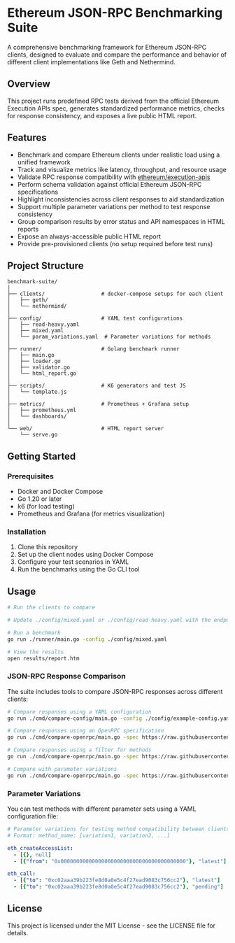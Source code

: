 # Ethereum JSON-RPC Benchmarking Suite

A comprehensive benchmarking framework for Ethereum JSON-RPC clients, designed to evaluate and compare the performance and behavior of different client implementations like Geth and Nethermind.

## Overview

This project runs predefined RPC tests derived from the official Ethereum Execution APIs spec, generates standardized performance metrics, checks for response consistency, and exposes a live public HTML report.

## Features

- Benchmark and compare Ethereum clients under realistic load using a unified framework
- Track and visualize metrics like latency, throughput, and resource usage
- Validate RPC response compatibility with [ethereum/execution-apis](https://github.com/ethereum/execution-apis)
- Perform schema validation against official Ethereum JSON-RPC specifications
- Highlight inconsistencies across client responses to aid standardization
- Support multiple parameter variations per method to test response consistency
- Group comparison results by error status and API namespaces in HTML reports
- Expose an always-accessible public HTML report
- Provide pre-provisioned clients (no setup required before test runs)

## Project Structure

```
benchmark-suite/
│
├── clients/                  # docker-compose setups for each client
│   ├── geth/
│   └── nethermind/
│
├── config/                   # YAML test configurations
│   ├── read-heavy.yaml
│   ├── mixed.yaml
│   └── param_variations.yaml  # Parameter variations for methods
│
├── runner/                   # Golang benchmark runner
│   ├── main.go
│   ├── loader.go
│   ├── validator.go
│   └── html_report.go
│
├── scripts/                  # K6 generators and test JS
│   └── template.js
│
├── metrics/                  # Prometheus + Grafana setup
│   ├── prometheus.yml
│   └── dashboards/
│
└── web/                      # HTML report server
    └── serve.go
```

## Getting Started

### Prerequisites

- Docker and Docker Compose
- Go 1.20 or later
- k6 (for load testing)
- Prometheus and Grafana (for metrics visualization)

### Installation

1. Clone this repository
2. Set up the client nodes using Docker Compose
3. Configure your test scenarios in YAML
4. Run the benchmarks using the Go CLI tool

## Usage

```bash
# Run the clients to compare

# Update ./config/mixed.yaml or ./config/read-heavy.yaml with the endpoints to the nodes

# Run a benchmark
go run ./runner/main.go -config ./config/mixed.yaml

# View the results
open results/report.htm
```

### JSON-RPC Response Comparison

The suite includes tools to compare JSON-RPC responses across different clients:

```bash
# Compare responses using a YAML configuration
go run ./cmd/compare-config/main.go -config ./config/example-config.yaml

# Compare responses using an OpenRPC specification
go run ./cmd/compare-openrpc/main.go -spec https://raw.githubusercontent.com/ethereum/execution-apis/main/openrpc.json -clients "geth:http://localhost:8545,erigon:http://localhost:8546"

# Compare responses using a filter for methods
go run ./cmd/compare-openrpc/main.go -spec https://raw.githubusercontent.com/ethereum/execution-apis/main/openrpc.json -clients "geth:http://localhost:8545,erigon:http://localhost:8546" -filter "eth_call"

# Compare with parameter variations
go run ./cmd/compare-openrpc/main.go -spec https://raw.githubusercontent.com/ethereum/execution-apis/main/openrpc.json -variations ./config/param_variations.yaml -clients "geth:http://localhost:8545,erigon:http://localhost:8546"
```

### Parameter Variations

You can test methods with different parameter sets using a YAML configuration file:

```yaml
# Parameter variations for testing method compatibility between clients
# Format: method_name: [variation1, variation2, ...]

eth_createAccessList:
  - [{}, null]
  - [{"from": "0x0000000000000000000000000000000000000000"}, "latest"]

eth_call:
  - [{"to": "0xc02aaa39b223fe8d0a0e5c4f27ead9083c756cc2"}, "latest"]
  - [{"to": "0xc02aaa39b223fe8d0a0e5c4f27ead9083c756cc2"}, "pending"]
```

## License

This project is licensed under the MIT License - see the LICENSE file for details.
